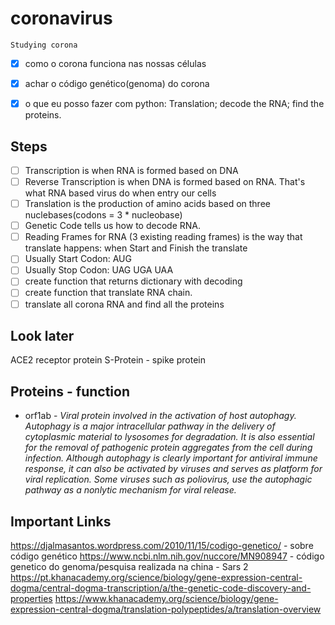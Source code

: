 # coronavirus
	Studying corona


- [x] como o corona funciona nas nossas células
- [x] achar o código genético(genoma) do corona
- [x] o que eu posso fazer com python: Translation; decode the RNA; find the proteins.


## Steps

 - [ ] Transcription is when RNA is formed based on DNA
 - [ ] Reverse Transcription is when DNA is formed based on RNA. That's what RNA based virus do when entry our cells
 - [ ] Translation is the production of amino acids based on three nuclebases(codons = 3 * nucleobase)
 - [ ] Genetic Code tells us how to decode RNA.
 - [ ] Reading Frames for RNA (3 existing reading frames) is the way that translate happens: when Start and Finish the translate
 - [ ] Usually Start Codon:  AUG
 - [ ] Usually Stop Codon:  UAG UGA UAA
 - [ ] create function that returns dictionary with decoding
 - [ ] create function that translate RNA chain.
 - [ ] translate all corona RNA and find all the proteins

## Look later
ACE2 receptor protein 
S-Protein - spike protein

## Proteins - function
* orf1ab - _Viral protein involved in the activation of host autophagy. Autophagy is a major intracellular pathway in the delivery of cytoplasmic material to lysosomes for degradation. It is also essential for the removal of pathogenic protein aggregates from the cell during infection. Although autophagy is clearly important for antiviral immune response, it can also be activated by viruses and serves as platform for viral replication. Some viruses such as poliovirus, use the autophagic pathway as a nonlytic mechanism for viral release._


## Important Links

https://djalmasantos.wordpress.com/2010/11/15/codigo-genetico/ - sobre código genético
https://www.ncbi.nlm.nih.gov/nuccore/MN908947 - código genetico do genoma/pesquisa realizada na china - Sars 2
https://pt.khanacademy.org/science/biology/gene-expression-central-dogma/central-dogma-transcription/a/the-genetic-code-discovery-and-properties
https://www.khanacademy.org/science/biology/gene-expression-central-dogma/translation-polypeptides/a/translation-overview
